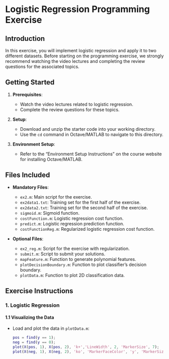 # Logistic Regression Programming Exercise

## Introduction

In this exercise, you will implement logistic regression and apply it to two different datasets. Before starting on the programming exercise, we strongly recommend watching the video lectures and completing the review questions for the associated topics.

## Getting Started

1. **Prerequisites**:
   - Watch the video lectures related to logistic regression.
   - Complete the review questions for these topics.

2. **Setup**:
   - Download and unzip the starter code into your working directory.
   - Use the `cd` command in Octave/MATLAB to navigate to this directory.

3. **Environment Setup**:
   - Refer to the “Environment Setup Instructions” on the course website for installing Octave/MATLAB.

## Files Included

- **Mandatory Files**:
  - `ex2.m`: Main script for the exercise.
  - `ex2data1.txt`: Training set for the first half of the exercise.
  - `ex2data2.txt`: Training set for the second half of the exercise.
  - `sigmoid.m`: Sigmoid function.
  - `costFunction.m`: Logistic regression cost function.
  - `predict.m`: Logistic regression prediction function.
  - `costFunctionReg.m`: Regularized logistic regression cost function.

- **Optional Files**:
  - `ex2_reg.m`: Script for the exercise with regularization.
  - `submit.m`: Script to submit your solutions.
  - `mapFeature.m`: Function to generate polynomial features.
  - `plotDecisionBoundary.m`: Function to plot classifier’s decision boundary.
  - `plotData.m`: Function to plot 2D classification data.

## Exercise Instructions

### 1. Logistic Regression

#### 1.1 Visualizing the Data
- Load and plot the data in `plotData.m`:
  ```matlab
  pos = find(y == 1);
  neg = find(y == 0);
  plot(X(pos, 1), X(pos, 2), 'k+','LineWidth', 2, 'MarkerSize', 7);
  plot(X(neg, 1), X(neg, 2), 'ko', 'MarkerFaceColor', 'y', 'MarkerSize', 7);
